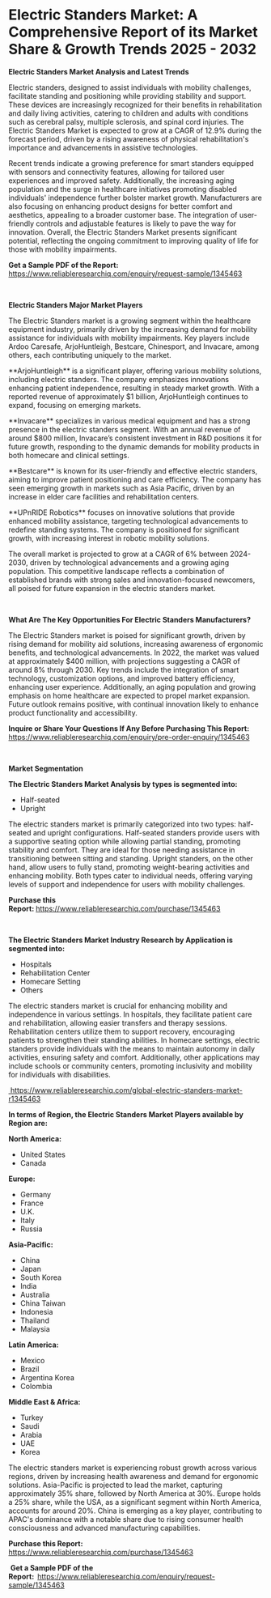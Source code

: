 <p><h1>Electric Standers Market: A Comprehensive Report of its Market Share & Growth Trends 2025 - 2032</h1></p><p><strong>Electric Standers Market Analysis and Latest Trends</strong></p>
<p><p>Electric standers, designed to assist individuals with mobility challenges, facilitate standing and positioning while providing stability and support. These devices are increasingly recognized for their benefits in rehabilitation and daily living activities, catering to children and adults with conditions such as cerebral palsy, multiple sclerosis, and spinal cord injuries. The Electric Standers Market is expected to grow at a CAGR of 12.9% during the forecast period, driven by a rising awareness of physical rehabilitation's importance and advancements in assistive technologies. </p><p>Recent trends indicate a growing preference for smart standers equipped with sensors and connectivity features, allowing for tailored user experiences and improved safety. Additionally, the increasing aging population and the surge in healthcare initiatives promoting disabled individuals' independence further bolster market growth. Manufacturers are also focusing on enhancing product designs for better comfort and aesthetics, appealing to a broader customer base. The integration of user-friendly controls and adjustable features is likely to pave the way for innovation. Overall, the Electric Standers Market presents significant potential, reflecting the ongoing commitment to improving quality of life for those with mobility impairments.</p></p>
<p><strong>Get a Sample PDF of the Report:&nbsp;</strong> <a href="https://www.reliableresearchiq.com/enquiry/request-sample/1345463?utm_campaign=3132&utm_medium=2&utm_source=Github&utm_content=ia&utm_term=14042025&utm_id=electric-standers">https://www.reliableresearchiq.com/enquiry/request-sample/1345463</a></p>
<p>&nbsp;</p>
<p><strong>Electric Standers Major Market Players</strong></p>
<p><p>The Electric Standers market is a growing segment within the healthcare equipment industry, primarily driven by the increasing demand for mobility assistance for individuals with mobility impairments. Key players include Ardoo Caresafe, ArjoHuntleigh, Bestcare, Chinesport, and Invacare, among others, each contributing uniquely to the market.</p><p>**ArjoHuntleigh** is a significant player, offering various mobility solutions, including electric standers. The company emphasizes innovations enhancing patient independence, resulting in steady market growth. With a reported revenue of approximately $1 billion, ArjoHuntleigh continues to expand, focusing on emerging markets.</p><p>**Invacare** specializes in various medical equipment and has a strong presence in the electric standers segment. With an annual revenue of around $800 million, Invacare’s consistent investment in R&D positions it for future growth, responding to the dynamic demands for mobility products in both homecare and clinical settings.</p><p>**Bestcare** is known for its user-friendly and effective electric standers, aiming to improve patient positioning and care efficiency. The company has seen emerging growth in markets such as Asia Pacific, driven by an increase in elder care facilities and rehabilitation centers.</p><p>**UPnRIDE Robotics** focuses on innovative solutions that provide enhanced mobility assistance, targeting technological advancements to redefine standing systems. The company is positioned for significant growth, with increasing interest in robotic mobility solutions.</p><p>The overall market is projected to grow at a CAGR of 6% between 2024-2030, driven by technological advancements and a growing aging population. This competitive landscape reflects a combination of established brands with strong sales and innovation-focused newcomers, all poised for future expansion in the electric standers market.</p></p>
<p>&nbsp;</p>
<p><strong>What Are The Key Opportunities For Electric Standers Manufacturers?</strong></p>
<p><p>The Electric Standers market is poised for significant growth, driven by rising demand for mobility aid solutions, increasing awareness of ergonomic benefits, and technological advancements. In 2022, the market was valued at approximately $400 million, with projections suggesting a CAGR of around 8% through 2030. Key trends include the integration of smart technology, customization options, and improved battery efficiency, enhancing user experience. Additionally, an aging population and growing emphasis on home healthcare are expected to propel market expansion. Future outlook remains positive, with continual innovation likely to enhance product functionality and accessibility.</p></p>
<p><strong>Inquire or Share Your Questions If Any Before Purchasing This Report:</strong> <a href="https://www.reliableresearchiq.com/enquiry/pre-order-enquiry/1345463?utm_campaign=3132&utm_medium=2&utm_source=Github&utm_content=ia&utm_term=14042025&utm_id=electric-standers">https://www.reliableresearchiq.com/enquiry/pre-order-enquiry/1345463</a></p>
<p>&nbsp;</p>
<p><strong>Market Segmentation</strong></p>
<p><strong>The Electric Standers Market Analysis by types is segmented into:</strong></p>
<p><ul><li>Half-seated</li><li>Upright</li></ul></p>
<p><p>The electric standers market is primarily categorized into two types: half-seated and upright configurations. Half-seated standers provide users with a supportive seating option while allowing partial standing, promoting stability and comfort. They are ideal for those needing assistance in transitioning between sitting and standing. Upright standers, on the other hand, allow users to fully stand, promoting weight-bearing activities and enhancing mobility. Both types cater to individual needs, offering varying levels of support and independence for users with mobility challenges.</p></p>
<p><strong>Purchase this Report:&nbsp;</strong><a href="https://www.reliableresearchiq.com/purchase/1345463?utm_campaign=3132&utm_medium=2&utm_source=Github&utm_content=ia&utm_term=14042025&utm_id=electric-standers">https://www.reliableresearchiq.com/purchase/1345463</a></p>
<p>&nbsp;</p>
<p><strong>The Electric Standers Market Industry Research by Application is segmented into:</strong></p>
<p><ul><li>Hospitals</li><li>Rehabilitation Center</li><li>Homecare Setting</li><li>Others</li></ul></p>
<p><p>The electric standers market is crucial for enhancing mobility and independence in various settings. In hospitals, they facilitate patient care and rehabilitation, allowing easier transfers and therapy sessions. Rehabilitation centers utilize them to support recovery, encouraging patients to strengthen their standing abilities. In homecare settings, electric standers provide individuals with the means to maintain autonomy in daily activities, ensuring safety and comfort. Additionally, other applications may include schools or community centers, promoting inclusivity and mobility for individuals with disabilities.</p></p>
<p><a href="https://www.reliableresearchiq.com/global-electric-standers-market-r1345463?utm_campaign=3132&utm_medium=2&utm_source=Github&utm_content=ia&utm_term=14042025&utm_id=electric-standers">&nbsp;https://www.reliableresearchiq.com/global-electric-standers-market-r1345463</a></p>
<p><strong>In terms of Region, the Electric Standers Market Players available by Region are:</strong></p>
<p>
    <p> <strong> North America: </strong>
        <ul>
            <li>United States</li>
            <li>Canada</li>
        </ul>
        </p> 
    <p> <strong> Europe: </strong>
        <ul>
            <li>Germany</li>
            <li>France</li>
            <li>U.K.</li>
            <li>Italy</li>
            <li>Russia</li>
        </ul>
        </p> 
    <p> <strong> Asia-Pacific: </strong>
        <ul>
            <li>China</li>
            <li>Japan</li>
            <li>South Korea</li>
            <li>India</li>
            <li>Australia</li>
            <li>China Taiwan</li>
            <li>Indonesia</li>
            <li>Thailand</li>
            <li>Malaysia</li>
        </ul>
        </p> 
    <p> <strong> Latin America: </strong>
        <ul>
            <li>Mexico</li>
            <li>Brazil</li>
            <li>Argentina Korea</li>
            <li>Colombia</li>
        </ul>
        </p> 
    <p> <strong> Middle East & Africa: </strong>
        <ul>
            <li>Turkey</li>
            <li>Saudi</li>
            <li>Arabia</li>
            <li>UAE</li>
            <li>Korea</li>
        </ul>
    </p>
    </p>
<p><p>The electric standers market is experiencing robust growth across various regions, driven by increasing health awareness and demand for ergonomic solutions. Asia-Pacific is projected to lead the market, capturing approximately 35% share, followed by North America at 30%. Europe holds a 25% share, while the USA, as a significant segment within North America, accounts for around 20%. China is emerging as a key player, contributing to APAC's dominance with a notable share due to rising consumer health consciousness and advanced manufacturing capabilities.</p></p>
<p><strong>Purchase this Report: </strong><a href="https://www.reliableresearchiq.com/purchase/1345463?utm_campaign=3132&utm_medium=2&utm_source=Github&utm_content=ia&utm_term=14042025&utm_id=electric-standers">https://www.reliableresearchiq.com/purchase/1345463</a></p>
<p>&nbsp;<strong>Get a Sample PDF of the Report:&nbsp;&nbsp;</strong><a href="https://www.reliableresearchiq.com/enquiry/request-sample/1345463?utm_campaign=3132&utm_medium=2&utm_source=Github&utm_content=ia&utm_term=14042025&utm_id=electric-standers">https://www.reliableresearchiq.com/enquiry/request-sample/1345463</a></p>
<p><strong></strong></p>
<p><p></p><p></p><p></p></p>